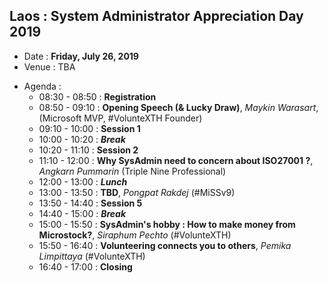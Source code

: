 ## Laos : System Administrator Appreciation Day 2019
+ Date : **Friday, July 26, 2019**
+ Venue : TBA
- Agenda : 
  - 08:30 - 08:50 : **Registration**
  - 08:50 - 09:10 : **Opening Speech (& Lucky Draw)**, *Maykin Warasart*, (Microsoft MVP, #VolunteXTH Founder)
  - 09:10 - 10:00 : **Session 1**
  - 10:00 - 10:20 : ***Break***
  - 10:20 - 11:10 : **Session 2**
  - 11:10 - 12:00 : **Why SysAdmin need to concern about ISO27001 ?**, *Angkarn Pummarin* (Triple Nine Professional)
  - 12:00 - 13:00 : ***Lunch***
  - 13:00 - 13:50 : **TBD**, *Pongpat Rakdej* (#MiSSv9)
  - 13:50 - 14:40 : **Session 5**
  - 14:40 - 15:00 : ***Break***
  - 15:00 - 15:50 : **SysAdmin's hobby : How to make money from Microstock?**, *Siraphum Pechto* (#VolunteXTH)
  - 15:50 - 16:40 : **Volunteering connects you to others**, *Pemika Limpittaya* (#VolunteXTH)
  - 16:40 - 17:00 : **Closing**
 